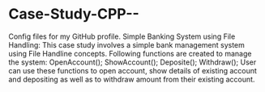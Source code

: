 # Case-Study-CPP--
Config files for my GitHub profile.
Simple Banking System using File Handling:
  This case study involves a simple bank management system using File Handline concepts. 
  Following functions are created to manage the system:
  OpenAccount();
  ShowAccount();
  Deposite();
  Withdraw();
  User can use these functions to open account, show details of existing account and depositing as well as to withdraw amount from their existing account. 
